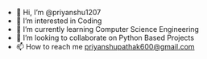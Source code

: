 - 👋 Hi, I’m @priyanshu1207
- 👀 I’m interested in Coding
- 🌱 I’m currently learning Computer Science Engineering
- 💞️ I’m looking to collaborate on Python Based Projects
- 📫 How to reach me priyanshupathak600@gmail.com 

<!---
priyanshu1207/priyanshu1207 is a ✨ special ✨ repository because its `README.md` (this file) appears on your GitHub profile.
You can click the Preview link to take a look at your changes.
--->
